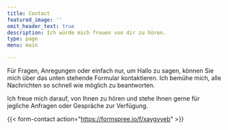 ```yaml
---
title: Contact
featured_image: ''
omit_header_text: true
description: Ich würde mich freuen von dir zu hören.
type: page
menu: main

---
```


Für Fragen, Anregungen oder einfach nur, um Hallo zu sagen, können Sie mich über das unten stehende Formular kontaktieren. Ich bemühe mich, alle Nachrichten so schnell wie möglich zu beantworten.

Ich freue mich darauf, von Ihnen zu hören und stehe Ihnen gerne für jegliche Anfragen oder Gespräche zur Verfügung.

{{< form-contact action="https://formspree.io/f/xaygvyeb"  >}}

